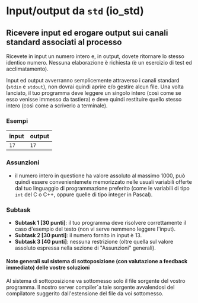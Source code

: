 # Input/output da `std` (io\_std)
## Ricevere input ed erogare output sui canali standard associati al processo 

Ricevete in input un numero intero e,
in output, dovete ritornare lo stesso identico numero. Nessuna elaborazione è richiesta (è un esercizio di test ed acclimatamento).

Input ed output avverranno semplicemente attraverso i canali standard (`stdin` e `stdout`), non dovrai quindi aprire e/o
gestire alcun file. Una volta lanciato, il tuo programma deve leggere un singolo intero (così come se esso venisse immesso
da tastiera) e deve quindi restituire quello stesso intero (così come a scriverlo a terminale).


### Esempi
|input|output|
|-----|------|
| `17`| `17` |

### Assunzioni
- il numero intero in questione ha valore assoluto al massimo $1000$, può quindi essere convenientemete memorizzato nelle
 usuali variabili offerte dal tuo linguaggio di programmazione preferito (come le variabili di tipo `int` del C o
 C++, oppure quelle di tipo integer in Pascal).

### Subtask
- **Subtask 1 \[30 punti\]**: il tuo programma deve risolvere correttamente il caso d'esempio del testo (non vi serve nemmeno leggere l'input).
- **Subtask 2 \[30 punti\]**: il numero fornito in input è $13$.
- **Subtask 3 \[40 punti\]**: nessuna restrizione (oltre quella sul valore assoluto espressa nella sezione di "Assunzioni" generali).

#### Note generali sul sistema di sottoposizione (con valutazione a feedback immediato) delle vostre soluzioni

Al sistema di sottoposizione va sottomesso solo il file sorgente del vostro programma. Il nostro server compiler\`a tale sorgente avvalendosi del compilatore
suggerito dall'estensione del file da voi sottomesso.
